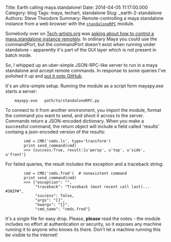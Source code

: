 Title: Earth calling maya.standalone!
Date: 2014-04-05 11:17:00.000
Category: blog
Tags: maya, techart, standalone 
Slug: _earth-2-standalone
Authors: Steve Theodore
Summary: Remote-controlling a maya standalone instance from a web browser with the [`standaloneRPC`](https://github.com/theodox/standaloneRPC) module.

Somebody over on [Tech-artists.org](http://tech-artists.org) was [asking about how to control a maya.standalone instance remotely](http://tech-artists.org/forum/showthread.php?4642-Python-Maya-Open-commandPort-for-Mayapy&p=24225#post24225).  In ordinary Maya you could use the commandPort, but the commandPort doesn't exist when running under standalone - apparently it's part of the GUI layer which is not present in batch mode.  
  
So, I whipped up an uber-simple JSON-RPC-like server to run in a maya standalone and accept remote commands. In response to some queries I've polished it up and [put it onto GitHub](https://github.com/theodox/standaloneRPC).  
  
It's an ultra-simple setup. Running the module as a script form mayapy.exe starts a server:      
    
        mayapy.exe   path/to/standaloneRPC.py

  
To connect to it from another environment, you import the module, format the command you want to send, and shoot it across to the server. Commands return a JSON-encoded dictionary. When you make a successful command, the return object will include a field called 'results' containg a json-encoded version of the results:       
    
                 
            cmd = CMD('cmds.ls', type='transform')  
            print send_command(cmd)  
            >>> {success:True, result:[u'persp', u'top', u'side', u'front'}  
     

For failed queries, the result includes the exception and a traceback string:   

            cmd = CMD('cmds.fred')  # nonexistent command  
            print send_command(cmd)  
            >>> {"exception": "",   
                 "traceback": "Traceback (most recent call last)... #SNIP#",  
                 "success": false,   
                 "args": "[]",   
                 "kwargs": "{}",   
                 "cmd_name": "cmds.fred"}  
     
  
It's a single file for easy drop. Please, **please** read the notes - the module includes no effort at authentication or security, so it exposes any machine running it to anyone who knows its there. Don't let a machine running this be visible to the internet! 

